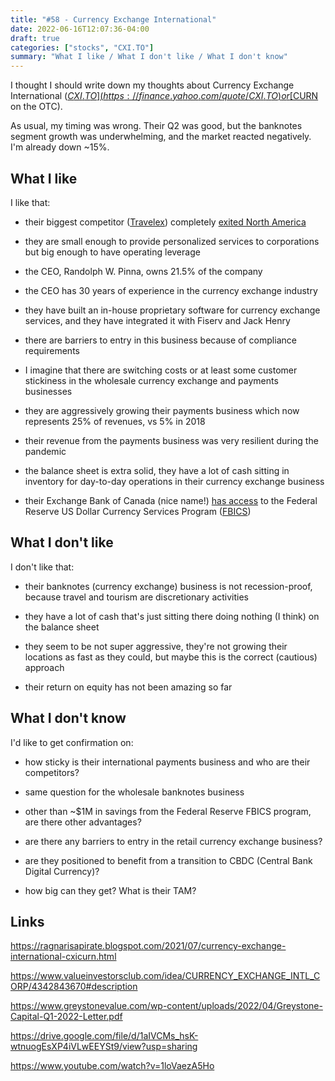```yaml
---
title: "#58 - Currency Exchange International"
date: 2022-06-16T12:07:36-04:00
draft: true
categories: ["stocks", "CXI.TO"]
summary: "What I like / What I don't like / What I don't know"
---
```


I thought I should write down my thoughts about Currency Exchange International ([$CXI.TO](https://finance.yahoo.com/quote/CXI.TO) or [$CURN](https://finance.yahoo.com/quote/CURN) on the OTC).

As usual, my timing was wrong. Their Q2 was good, but the banknotes segment growth was underwhelming, and the market reacted negatively. I'm already down ~15%.

## What I like

I like that:

- their biggest competitor ([Travelex](https://www.travelex.co.uk/)) completely [exited North America](https://www.teamyyc.com/WhatsGoingOn/TabId/84/ArtMID/769/ArticleID/544/Travelex-ceases-operations-across-North-America.aspx)

- they are small enough to provide personalized services to corporations but big enough to have operating leverage

- the CEO, Randolph W. Pinna, owns 21.5% of the company

- the CEO has 30 years of experience in the currency exchange industry

- they have built an in-house proprietary software for currency exchange services, and they have integrated it with Fiserv and Jack Henry

- there are barriers to entry in this business because of compliance requirements

- I imagine that there are switching costs or at least some customer stickiness in the wholesale currency exchange and payments businesses

- they are aggressively growing their payments business which now represents 25% of revenues, vs 5% in 2018

- their revenue from the payments business was very resilient during the pandemic

- the balance sheet is extra solid, they have a lot of cash sitting in inventory for day-to-day operations in their currency exchange business

- their Exchange Bank of Canada (nice name!) [has access](https://www.globenewswire.com/news-release/2021/08/16/2280946/0/en/Exchange-Bank-of-Canada-Achieves-Access-to-Federal-Reserve-US-Dollar-Currency-Services-Program-to-Facilitate-Global-Banknotes.html) to the Federal Reserve US Dollar Currency Services Program ([FBICS](https://www.frbservices.org/resources/financial-services/cash/foreign-bank-international-program))

## What I don't like

I don't like that:

- their banknotes (currency exchange) business is not recession-proof, because travel and tourism are discretionary activities

- they have a lot of cash that's just sitting there doing nothing (I think) on the balance sheet

- they seem to be not super aggressive, they're not growing their locations as fast as they could, but maybe this is the correct (cautious) approach

- their return on equity has not been amazing so far

## What I don't know

I'd like to get confirmation on:

- how sticky is their international payments business and who are their competitors?

- same question for the wholesale banknotes business

- other than ~$1M in savings from the Federal Reserve FBICS program, are there other advantages?

- are there any barriers to entry in the retail currency exchange business?

- are they positioned to benefit from a transition to CBDC (Central Bank Digital Currency)?

- how big can they get? What is their TAM?

## Links

https://ragnarisapirate.blogspot.com/2021/07/currency-exchange-international-cxicurn.html

https://www.valueinvestorsclub.com/idea/CURRENCY_EXCHANGE_INTL_CORP/4342843670#description

https://www.greystonevalue.com/wp-content/uploads/2022/04/Greystone-Capital-Q1-2022-Letter.pdf

https://drive.google.com/file/d/1aIVCMs_hsK-wtnuogEsXP4iVLwEEYSt9/view?usp=sharing

https://www.youtube.com/watch?v=1loVaezA5Ho